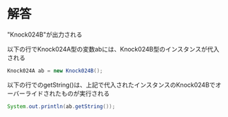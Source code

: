 # 解答
"Knock024B"が出力される

以下の行でKnock024A型の変数abには、Knock024B型のインスタンスが代入される
```java
Knock024A ab = new Knock024B();
```
以下の行でのgetString()は、上記で代入されたインスタンスのKnock024Bでオーバーライドされたものが実行される
```java
System.out.println(ab.getString());
```
